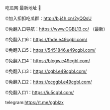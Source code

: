 吃瓜网 最新地址 👋 

⏰加入扣扣吃瓜群：http://b.j4h.cn/2yQQsU

⏰免翻入口导航：https://www.CGBL13.cc/  （最新）

⏰免翻入口6：https://fhde.e49cgbl.com/

⏰免翻入口5：https://5451846.e49cgbl.com/

⏰免翻入口4：https://blcgw.e49cgbl.com/

⏰免翻入口3：https://cgbl.e49cgbl.com/

⏰免翻入口2：https://ccggbl.e49cgbl.com/

⏰免翻入口1：https://iu5cgbl.com/

telegram:https://t.me/cgblzx


